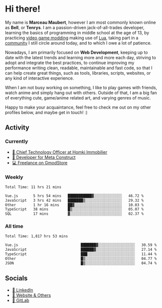 # Hi there!

My name is **Marceau Maubert**, however I am most commonly known online as **Bell**, or **Tenrys**. I am a passion-driven jack-of-all-trades developer, learning the basics of programming in middle school at the age of 13, by practicing [video game modding](https://garrysmod.com) making use of [Lua](https://lua.org), taking part in a [community](https://metastruct.net) I still circle around today, and to which I owe a lot of patience.

Nowadays, I am primarily focused on **Web Development**, keeping up to date with the latest trends and learning more and more each day, striving to adopt  and integrate the best practices, to continue improving my performance writing clean, readable, maintainable and fast code, so that I can help create great things, such as tools, libraries, scripts, websites, or any kind of interactive experience.

When I am not busy working on something, I like to play games with friends, watch anime and simply hang out with others. Outside of that, I am a big fan of everything cute, game/anime related art, and varying genres of music.

Happy to make your acquaintance, feel free to check me out on my other profiles below, and maybe get in touch! :)

## Activity

### Currently

- [🏢 Chief Technology Officer at Homki Immobilier](https://homki-immobilier.com)
- [🎈 Developer for Meta Construct](https://metastruct.net)
- [💻 Freelance on GmodStore](https://www.gmodstore.com/users/Tenrys)

### Weekly
<!--START_SECTION:wakaWeekly-->

```txt
Total Time: 11 hrs 21 mins

Vue.js       5 hrs 54 mins   ███████████▓░░░░░░░░░░░░░   46.72 %
JavaScript   3 hrs 42 mins   ███████▒░░░░░░░░░░░░░░░░░   29.32 %
Other        1 hr 16 mins    ██▓░░░░░░░░░░░░░░░░░░░░░░   10.03 %
TypeScript   38 mins         █▒░░░░░░░░░░░░░░░░░░░░░░░   05.07 %
SQL          17 mins         ▓░░░░░░░░░░░░░░░░░░░░░░░░   02.37 %
```

<!--END_SECTION:wakaWeekly-->

### All time
<!--START_SECTION:wakaTotal-->

```txt
Total Time: 1,817 hrs 53 mins

Vue.js                             ███████▓░░░░░░░░░░░░░░░░░   30.59 %
JavaScript                         ██████▓░░░░░░░░░░░░░░░░░░   27.14 %
TypeScript                         ███░░░░░░░░░░░░░░░░░░░░░░   11.44 %
Other                              █▒░░░░░░░░░░░░░░░░░░░░░░░   04.77 %
JSON                               █▒░░░░░░░░░░░░░░░░░░░░░░░   04.74 %
```

<!--END_SECTION:wakaTotal-->

## Socials

- [👔 LinkedIn](https://www.linkedin.com/in/marceau-maubert)
- [🔗 Website & Others](https://bell.moe)
- [🦊 GitLab](https://gitlab.com/Tenrys)
